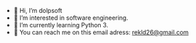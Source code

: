 - 👋 Hi, I’m dolpsoft
- 👀 I’m interested in software engineering.
- 🌱 I’m currently learning Python 3.
- 📩 You can reach me on this email adress: rekld26@gmail.com

<!---
resoilsoft/resoilsoft is a ✨ special ✨ repository because its `README.md` (this file) appears on your GitHub profile.
You can click the Preview link to take a look at your changes.
--->
